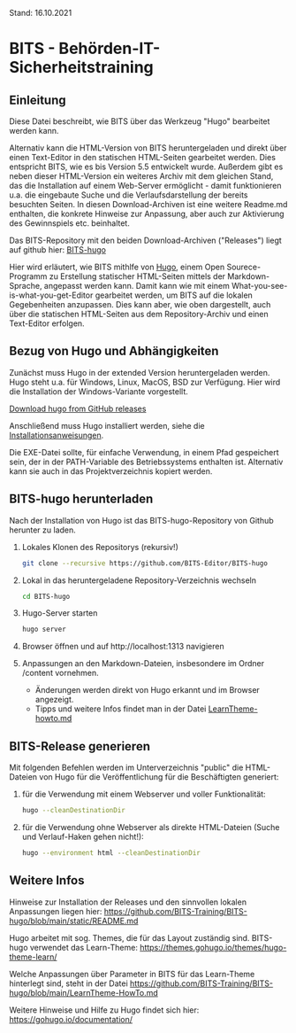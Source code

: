 Stand: 16.10.2021

# BITS - Behörden-IT-Sicherheitstraining

## Einleitung
Diese Datei beschreibt, wie BITS über das Werkzeug "Hugo" bearbeitet werden kann.

Alternativ kann die HTML-Version von BITS heruntergeladen und direkt über einen Text-Editor in den statischen HTML-Seiten gearbeitet werden. Dies entspricht BITS, wie es bis Version 5.5 entwickelt wurde. Außerdem gibt es neben dieser HTML-Version ein weiteres Archiv mit dem gleichen Stand, das die Installation auf einem Web-Server ermöglicht - damit funktionieren u.a. die eingebaute Suche und die Verlaufsdarstellung der bereits besuchten Seiten.  In diesen Download-Archiven ist eine weitere Readme.md enthalten, die konkrete Hinweise zur Anpassung, aber auch zur Aktivierung des Gewinnspiels etc. beinhaltet.

Das BITS-Repository mit den beiden Download-Archiven ("Releases") liegt auf github hier: [BITS-hugo](https://github.com/BITS-Editor/BITS-hugo)

Hier wird erläutert, wie BITS mithlfe von [Hugo](https://gohugo.io), einem Open Sourece-Programm zu Erstellung statischer HTML-Seiten mittels der Markdown-Sprache, angepasst werden kann. Damit kann wie mit einem What-you-see-is-what-you-get-Editor gearbeitet werden, um BITS auf die lokalen Gegebenheiten anzupassen. Dies kann aber, wie oben dargestellt, auch über die statischen HTML-Seiten aus dem Repository-Archiv und einen Text-Editor erfolgen.

## Bezug von Hugo und Abhängigkeiten

Zunächst muss Hugo in der extended Version heruntergeladen werden. Hugo steht u.a. für Windows, Linux, MacOS, BSD zur Verfügung. Hier wird die Installation der Windows-Variante vorgestellt.

[Download hugo from GitHub releases](https://github.com/gohugoio/hugo/releases)

Anschließend muss Hugo installiert werden, siehe die [Installationsanweisungen](https://gohugo.io/getting-started/installing/). 

Die EXE-Datei sollte, für einfache Verwendung, in einem Pfad gespeichert sein, der in der PATH-Variable des Betriebssystems enthalten ist. Alternativ kann sie auch in das Projektverzeichnis kopiert werden.

## BITS-hugo herunterladen

Nach der Installation von Hugo ist das BITS-hugo-Repository von Github herunter zu laden.

1. Lokales Klonen des Repositorys (rekursiv!)
   
    ```bash
    git clone --recursive https://github.com/BITS-Editor/BITS-hugo
    ```

2. Lokal in das heruntergeladene Repository-Verzeichnis wechseln

    ```bash
    cd BITS-hugo
    ```

3. Hugo-Server starten

    ```bash
    hugo server
    ```

4. Browser öffnen und auf http://localhost:1313 navigieren

5. Anpassungen an den Markdown-Dateien, insbesondere im Ordner /content vornehmen. 

    - Änderungen werden direkt von Hugo erkannt und im Browser angezeigt.
    - Tipps und weitere Infos findet man in der Datei [LearnTheme-howto.md](https://github.com/BITS-Training/BITS-hugo/blob/main/LearnTheme-HowTo.md) 

## BITS-Release generieren

Mit folgenden Befehlen werden im Unterverzeichnis "public" die HTML-Dateien von Hugo für die Veröffentlichung für die Beschäftigten generiert:

1. für die Verwendung mit einem Webserver und voller Funktionalität:

	```bash
	hugo --cleanDestinationDir
	```

2. für die Verwendung ohne Webserver als direkte HTML-Dateien (Suche und Verlauf-Haken gehen nicht!):

	```bash
	hugo --environment html --cleanDestinationDir
	```

## Weitere Infos

Hinweise zur Installation der Releases und den sinnvollen lokalen Anpassungen liegen hier:
https://github.com/BITS-Training/BITS-hugo/blob/main/static/README.md

Hugo arbeitet mit sog. Themes, die für das Layout zuständig sind. BITS-hugo verwendet das Learn-Theme:
https://themes.gohugo.io/themes/hugo-theme-learn/

Welche Anpassungen über Parameter in BITS für das Learn-Theme hinterlegt sind, steht in der Datei https://github.com/BITS-Training/BITS-hugo/blob/main/LearnTheme-HowTo.md

Weitere Hinweise und Hilfe zu Hugo findet sich hier:
https://gohugo.io/documentation/
